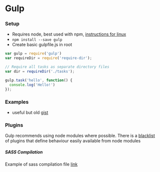 # Gulp

### Setup

- Requires node, best used with npm, [instructions for linux](https://github.com/CrowdHailer/Almighty/blob/master/installing%20node%20and%20npm.md)
- `npm install --save gulp`
- Create basic gulpfile.js in root

```js
var gulp = require('gulp')
var requireDir = require('require-dir');

// Require all tasks as separate directory files
var dir = requireDir('./tasks');

gulp.task('hello', function() {
  console.log('Hello!')
});
```

### Examples
- useful but old [gist](https://gist.github.com/mikaelbr/8425025)


### Plugins
Gulp recommends using node modules where possible. There is a [blacklist](https://github.com/gulpjs/plugins/blob/master/src/blackList.json) of plugins that define behaviour easily available from node modules

##### SASS Compilation
Example of sass compilation file [link](http://www.mikestreety.co.uk/blog/a-simple-sass-compilation-gulpfilejs)
